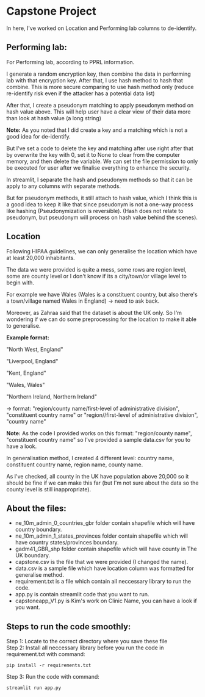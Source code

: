 # Capstone Project

In here, I've worked on Location and Performing lab columns to de-identify.

## Performing lab:
For Performing lab, according to PPRL information.

I generate a random encryption key, then combine the data in performing lab with that encryption key.
After that, I use hash method to hash that combine.
This is more secure comparing to use hash method only (reduce re-identify risk even if the attacker has a potential data list) 

After that, I create a pseudonym matching to apply pseudonym method on hash value above.
This will help user have a clear view of their data more than look at hash value (a long string)

**Note:** 
As you noted that I did create a key and a matching which is not a good idea for de-identify.

But I've set a code to delete the key and matching after use right after that by overwrite the key with 0, set it to None to clear from the computer memory, 
and then delete the variable. 
We can set the file permission to only be executed for user after we finalise everything to enhance the security. 

In streamlit, I separate the hash and pseudonym methods so that it can be apply to any columns with separate methods.

But for pseudonym methods, it still attach to hash value, which I think this is a good idea to keep it like that 
since pseudonym is not a one-way process like hashing (Pseudonymization is reversible). 
(Hash does not relate to pseudonym, but pseudonym will process on hash value behind the scenes).

## Location
Following HIPAA guidelines, we can only generalise the location which have at least 20,000 inhabitants. 

The data we were provided is quite a mess, some rows are region level, some are county level or I don't know if its a city/town/or village level to begin with.

For example we have Wales (Wales is a constituent country, but also there's a town/village named Wales in England) -> need to ask back.

Moreover, as Zahraa said that the dataset is about the UK only. So I'm wondering if we can do some preprocessing for the location to make it able to generalise. 

**Example format:**

"North West, England"

"Liverpool, England"

"Kent, England"

"Wales, Wales"

"Northern Ireland, Northern Ireland"

-> format: "region/county name/first-level of administrative division", "constituent country name" or "region//first-level of administrative division", "country name"

**Note:** 
As the code I provided works on this format: "region/county name", "constituent country name" so I've provided a sample data.csv for you to have a look.

In generalisation method, I created 4 different level: country name, constituent country name, region name, county name.

As I've checked, all county in the UK have population above 20,000 so it should be fine if we can make this far 
(but I'm not sure about the data so the county level is still inappropriate).

## About the files:
- ne_10m_admin_0_countries_gbr folder contain shapefile which will have country boundary.
- ne_10m_admin_1_states_provinces folder contain shapefile which will have country states/provinces boundary.
- gadm41_GBR_shp folder contain shapefile which will have county in The UK boundary.
- capstone.csv is the file that we were provided (I changed the name).
- data.csv is a sample file which have location column was formatted for generalise method.
- requirement.txt is a file which contain all neccessary library to run the code.
- app.py is contain streamlit code that you want to run. 
- capstoneapp_V1.py is Kim's work on Clinic Name, you can have a look if you want. 

## Steps to run the code smoothly:
Step 1: Locate to the correct directory where you save these file  
Step 2: Install all neccessary library before you run the code in requirement.txt with command: 
```
pip install -r requirements.txt
```
Step 3: Run the code with command: 
```
streamlit run app.py
```
